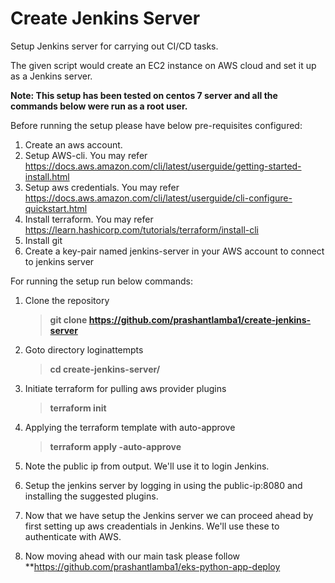# Create Jenkins Server
Setup Jenkins server for carrying out CI/CD tasks.

The given script would create an EC2 instance on AWS cloud and set it up as a Jenkins server.

**Note: This setup has been tested on centos 7 server and all the commands below were run as a root user.**

Before running the setup please have below pre-requisites configured: 
1. Create an aws account. 
2. Setup AWS-cli. You may refer https://docs.aws.amazon.com/cli/latest/userguide/getting-started-install.html
3. Setup aws credentials. You may refer https://docs.aws.amazon.com/cli/latest/userguide/cli-configure-quickstart.html
4. Install terraform. You may refer https://learn.hashicorp.com/tutorials/terraform/install-cli
5. Install git
6. Create a key-pair named jenkins-server in your AWS account to connect to jenkins server

For running the setup run below commands:

1. Clone the repository 
   >**git clone https://github.com/prashantlamba1/create-jenkins-server**

2. Goto directory loginattempts
   >**cd create-jenkins-server/**

3. Initiate terraform for pulling aws provider plugins
   >**terraform init**
   
4. Applying the terraform template with auto-approve
   >**terraform apply -auto-approve**

5. Note the public ip from output. We'll use it to login Jenkins.

6. Setup the jenkins server by logging in using the public-ip:8080 and installing the suggested plugins.

8. Now that we have setup the Jenkins server we can proceed ahead by first setting up aws creadentials in Jenkins. We'll use these to authenticate with AWS.

9. Now moving ahead with our main task please follow **https://github.com/prashantlamba1/eks-python-app-deploy

